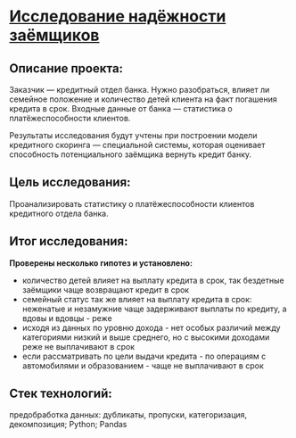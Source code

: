 # [Исследование надёжности заёмщиков]()
## Описание проекта:
Заказчик — кредитный отдел банка. Нужно разобраться, влияет ли семейное положение и количество детей клиента на факт погашения кредита в срок. Входные данные от банка — статистика о платёжеспособности клиентов.

Результаты исследования будут учтены при построении модели кредитного скоринга — специальной системы, которая оценивает способность потенциального заёмщика вернуть кредит банку.

## Цель исследования:
Проанализировать статистику о платёжеспособности клиентов кредитного отдела банка.

## Итог исследования:
**Проверены несколько гипотез и установлено:**
- количество детей влияет на выплату кредита в срок, так бездетные заёмщики чаще возвращают кредит в срок
- семейный статус так же влияет на выплату кредита в срок: неженатые и незамужние чаще задерживают выплаты по кредиту, а вдовы и вдовцы - реже
- исходя из данных по уровню дохода - нет особых различий между категориями низкий и выше среднего, но с высокими доходами реже не выплачивают в срок
- если рассматривать по цели выдачи кредита - по операциям с автомобилями и образованием - чаще не выплачивают в срок

## Стек технологий:
предобработка данных: дубликаты, пропуски, категоризация, декомпозиция; Python; Pandas
